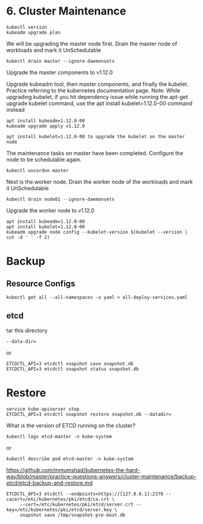# 6. Cluster Maintenance

```
kubectl version
kubeadm upgrade plan
```

We will be upgrading the master node first. Drain the master node of workloads and mark it UnSchedulable
```
kubectl drain master --ignore-daemonsets
```

Upgrade the master components to v1.12.0


Upgrade kubeadm tool, then master components, and finally the kubelet. 
Practice referring to the kubernetes documentation page. Note: While upgrading kubelet, 
if you hit dependency issue while running the apt-get upgrade kubelet command, use the 
apt install kubelet=1.12.0-00 command instead
```
apt install kubeadm=1.12.0-00
kubeadm upgrade apply v1.12.0

apt install kubelet=1.12.0-00 to upgrade the kubelet on the master node
```
The maintenance tasks on master have been completed. Configure the node to be schedulable again.
```
kubectl uncordon master
```
Next is the worker node. Drain the worker node of the workloads and mark it UnSchedulable
```
kubectl drain node01 --ignore-daemonsets
```
Upgrade the worker node to v1.12.0
```
apt install kubeadm=1.12.0-00
apt install kubelet=1.12.0-00
kubeadm upgrade node config --kubelet-version $(kubelet --version | cut -d ' ' -f 2)
```
# Backup
## Resource Configs
```
kubectl get all --all-namespaces -o yaml > all-deploy-services.yaml
```
## etcd
tar this directory
```
--data-dir=
```
or
```
ETCDCTL_API=3 etcdctl snapshot save snapshot.db
ETCDCTL_API=3 etcdctl snapshot status snapshot.db
```
# Restore
```
service kube-apiserver stop
ETCDCTL_API=3 etcdctl snapshot restore snapshot.db --datadir=
```

What is the version of ETCD running on the cluster?
```
kubectl logs etcd-master -n kube-system
```
or
```
kubectl describe pod etcd-master -n kube-system
```
https://github.com/mmumshad/kubernetes-the-hard-way/blob/master/practice-questions-answers/cluster-maintenance/backup-etcd/etcd-backup-and-restore.md

```
ETCDCTL_API=3 etcdctl --endpoints=https://[127.0.0.1]:2379 --cacert=/etc/kubernetes/pki/etcd/ca.crt \
     --cert=/etc/kubernetes/pki/etcd/server.crt --key=/etc/kubernetes/pki/etcd/server.key \
     snapshot save /tmp/snapshot-pre-boot.db
```
